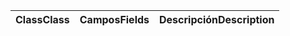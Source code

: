 | <span data-ttu-id="113ac-101">Class</span><span class="sxs-lookup"><span data-stu-id="113ac-101">Class</span></span> | <span data-ttu-id="113ac-102">Campos</span><span class="sxs-lookup"><span data-stu-id="113ac-102">Fields</span></span> | <span data-ttu-id="113ac-103">Descripción</span><span class="sxs-lookup"><span data-stu-id="113ac-103">Description</span></span> |
|:---|:---|:---|
